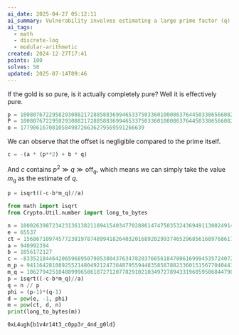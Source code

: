 ```yaml
---
ai_date: 2025-04-27 05:12:11
ai_summary: Vulnerability involves estimating a large prime factor (q) from a given equation involving modular arithmetic, exploiting a difference between p^2 and q in a discrete logarithm context.
ai_tags:
  - math
  - discrete-log
  - modular-arithmetic
created: 2024-12-27T17:41
points: 100
solves: 50
updated: 2025-07-14T09:46
---
```


If the gold is so pure, is it actually completely pure? Well it is effectively pure.

```python
p = 10080767229582930882172885883699465337503360100086376445033865660820111343343856527156336639595413979682587949110631392004565612570033484566818862831667137
P = 10080767229582930882172885883699465337503360100086376445033865660820111343343856527156336639595413979682587949110631214018398531511534757930539293240400498
o = 177986167081058498726636279569591266639
```

We can observe that the offset is negligible compared to the prime itself.

```python
c = -(a * (p**2) + b * q)
```

And $c$ contains $p^2\gg q\gg \text{off}_q$, which means we can simply take the value $m_q$ as the estimate of $q$.

```python
p = isqrt((-c-b*m_q)//a)
```

```python
from math import isqrt
from Crypto.Util.number import long_to_bytes

n = 100026398723423136138211894154034770288614747503532436949113002491494106449460190757774983380494662883662759514156256645607757097055204165793773561291660533234897999940438140951945432930055253075454227497805364166473784745078630521842820709173135372171348602971072033705585222846168895750439091425162323558127
e = 65537
ct = 1568671097457723819787489941826403201689202993746529685616897686173734046943320352422354980066671032177408880447270685136791693193733651891710827651302071320562871220718432052045282175335409755157337581925962423926659242477707423166254936675589677604179513253908097118555374028363276063702786366529316802165
a = 940992394
b = 1056172127
c = -83352184464206596895079853804376347820376656184780616999453572407271581212088694294587647030709499949161611518661501735954949703018176640246608971540128107874013647954886640098097662450307282075562519555303842993692138863072691265079602556601831246304763233826916529716537144801413233305868817759015916745384224723253
m_p = 9411642810892552148049212473648795594483585878823360151567704044323967502593629499495235135136297160880420131524539526598684481737338314346462033527462417
m_q = 10627942510488999658618727120778291021034972789433196059586844790118133859622599307622817010095023809491096944097847704202759115514685740339727904782535265
p = isqrt((-c-b*m_q)//a)
q = n // p
phi = (p-1)*(q-1)
d = pow(e, -1, phi)
m = pow(ct, d, n)
print(long_to_bytes(m))
```

```flag
0xL4ugh{b1v4r14t3_c0pp3r_4nd_g0ld}
```